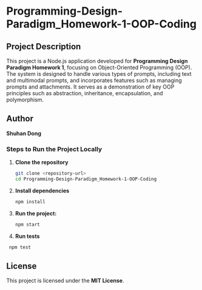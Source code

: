 # Programming-Design-Paradigm_Homework-1-OOP-Coding  

## Project Description
This project is a Node.js application developed for **Programming Design Paradigm Homework 1**, focusing on Object-Oriented Programming (OOP). The system is designed to handle various types of prompts, including text and multimodal prompts, and incorporates features such as managing prompts and attachments. It serves as a demonstration of key OOP principles such as abstraction, inheritance, encapsulation, and polymorphism.

## Author

**Shuhan Dong**


### Steps to Run the Project Locally
1. **Clone the repository**
   ```bash
   git clone <repository-url>
   cd Programming-Design-Paradigm_Homework-1-OOP-Coding
   ```
2. **Install dependencies**

   ```bash
   npm install
   ```
3. **Run the project:**

   ```bash
   npm start
   ```
4. **Run tests**
   
  ```bash
   npm test
   ```

## License

This project is licensed under the **MIT License**.
